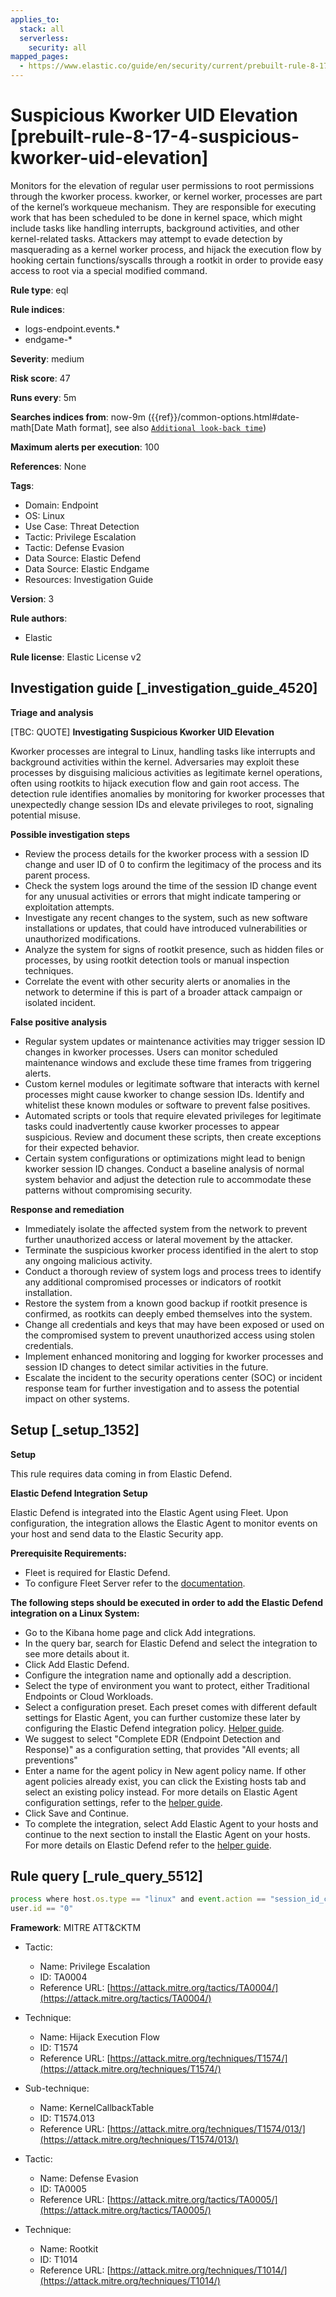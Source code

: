 ```yaml
---
applies_to:
  stack: all
  serverless:
    security: all
mapped_pages:
  - https://www.elastic.co/guide/en/security/current/prebuilt-rule-8-17-4-suspicious-kworker-uid-elevation.html
---
```


# Suspicious Kworker UID Elevation [prebuilt-rule-8-17-4-suspicious-kworker-uid-elevation]

Monitors for the elevation of regular user permissions to root permissions through the kworker process. kworker, or kernel worker, processes are part of the kernel’s workqueue mechanism. They are responsible for executing work that has been scheduled to be done in kernel space, which might include tasks like handling interrupts, background activities, and other kernel-related tasks. Attackers may attempt to evade detection by masquerading as a kernel worker process, and hijack the execution flow by hooking certain functions/syscalls through a rootkit in order to provide easy access to root via a special modified command.

**Rule type**: eql

**Rule indices**:

* logs-endpoint.events.*
* endgame-*

**Severity**: medium

**Risk score**: 47

**Runs every**: 5m

**Searches indices from**: now-9m ({{ref}}/common-options.html#date-math[Date Math format], see also [`Additional look-back time`](docs-content://solutions/security/detect-and-alert/create-detection-rule.md#rule-schedule))

**Maximum alerts per execution**: 100

**References**: None

**Tags**:

* Domain: Endpoint
* OS: Linux
* Use Case: Threat Detection
* Tactic: Privilege Escalation
* Tactic: Defense Evasion
* Data Source: Elastic Defend
* Data Source: Elastic Endgame
* Resources: Investigation Guide

**Version**: 3

**Rule authors**:

* Elastic

**Rule license**: Elastic License v2

## Investigation guide [_investigation_guide_4520]

**Triage and analysis**

[TBC: QUOTE]
**Investigating Suspicious Kworker UID Elevation**

Kworker processes are integral to Linux, handling tasks like interrupts and background activities within the kernel. Adversaries may exploit these processes by disguising malicious activities as legitimate kernel operations, often using rootkits to hijack execution flow and gain root access. The detection rule identifies anomalies by monitoring for kworker processes that unexpectedly change session IDs and elevate privileges to root, signaling potential misuse.

**Possible investigation steps**

* Review the process details for the kworker process with a session ID change and user ID of 0 to confirm the legitimacy of the process and its parent process.
* Check the system logs around the time of the session ID change event for any unusual activities or errors that might indicate tampering or exploitation attempts.
* Investigate any recent changes to the system, such as new software installations or updates, that could have introduced vulnerabilities or unauthorized modifications.
* Analyze the system for signs of rootkit presence, such as hidden files or processes, by using rootkit detection tools or manual inspection techniques.
* Correlate the event with other security alerts or anomalies in the network to determine if this is part of a broader attack campaign or isolated incident.

**False positive analysis**

* Regular system updates or maintenance activities may trigger session ID changes in kworker processes. Users can monitor scheduled maintenance windows and exclude these time frames from triggering alerts.
* Custom kernel modules or legitimate software that interacts with kernel processes might cause kworker to change session IDs. Identify and whitelist these known modules or software to prevent false positives.
* Automated scripts or tools that require elevated privileges for legitimate tasks could inadvertently cause kworker processes to appear suspicious. Review and document these scripts, then create exceptions for their expected behavior.
* Certain system configurations or optimizations might lead to benign kworker session ID changes. Conduct a baseline analysis of normal system behavior and adjust the detection rule to accommodate these patterns without compromising security.

**Response and remediation**

* Immediately isolate the affected system from the network to prevent further unauthorized access or lateral movement by the attacker.
* Terminate the suspicious kworker process identified in the alert to stop any ongoing malicious activity.
* Conduct a thorough review of system logs and process trees to identify any additional compromised processes or indicators of rootkit installation.
* Restore the system from a known good backup if rootkit presence is confirmed, as rootkits can deeply embed themselves into the system.
* Change all credentials and keys that may have been exposed or used on the compromised system to prevent unauthorized access using stolen credentials.
* Implement enhanced monitoring and logging for kworker processes and session ID changes to detect similar activities in the future.
* Escalate the incident to the security operations center (SOC) or incident response team for further investigation and to assess the potential impact on other systems.


## Setup [_setup_1352]

**Setup**

This rule requires data coming in from Elastic Defend.

**Elastic Defend Integration Setup**

Elastic Defend is integrated into the Elastic Agent using Fleet. Upon configuration, the integration allows the Elastic Agent to monitor events on your host and send data to the Elastic Security app.

**Prerequisite Requirements:**

* Fleet is required for Elastic Defend.
* To configure Fleet Server refer to the [documentation](docs-content://reference/ingestion-tools/fleet/fleet-server.md).

**The following steps should be executed in order to add the Elastic Defend integration on a Linux System:**

* Go to the Kibana home page and click Add integrations.
* In the query bar, search for Elastic Defend and select the integration to see more details about it.
* Click Add Elastic Defend.
* Configure the integration name and optionally add a description.
* Select the type of environment you want to protect, either Traditional Endpoints or Cloud Workloads.
* Select a configuration preset. Each preset comes with different default settings for Elastic Agent, you can further customize these later by configuring the Elastic Defend integration policy. [Helper guide](docs-content://solutions/security/configure-elastic-defend/configure-an-integration-policy-for-elastic-defend.md).
* We suggest to select "Complete EDR (Endpoint Detection and Response)" as a configuration setting, that provides "All events; all preventions"
* Enter a name for the agent policy in New agent policy name. If other agent policies already exist, you can click the Existing hosts tab and select an existing policy instead. For more details on Elastic Agent configuration settings, refer to the [helper guide](docs-content://reference/ingestion-tools/fleet/agent-policy.md).
* Click Save and Continue.
* To complete the integration, select Add Elastic Agent to your hosts and continue to the next section to install the Elastic Agent on your hosts. For more details on Elastic Defend refer to the [helper guide](docs-content://solutions/security/configure-elastic-defend/install-elastic-defend.md).


## Rule query [_rule_query_5512]

```js
process where host.os.type == "linux" and event.action == "session_id_change" and process.name : "kworker*" and
user.id == "0"
```

**Framework**: MITRE ATT&CKTM

* Tactic:

    * Name: Privilege Escalation
    * ID: TA0004
    * Reference URL: [https://attack.mitre.org/tactics/TA0004/](https://attack.mitre.org/tactics/TA0004/)

* Technique:

    * Name: Hijack Execution Flow
    * ID: T1574
    * Reference URL: [https://attack.mitre.org/techniques/T1574/](https://attack.mitre.org/techniques/T1574/)

* Sub-technique:

    * Name: KernelCallbackTable
    * ID: T1574.013
    * Reference URL: [https://attack.mitre.org/techniques/T1574/013/](https://attack.mitre.org/techniques/T1574/013/)

* Tactic:

    * Name: Defense Evasion
    * ID: TA0005
    * Reference URL: [https://attack.mitre.org/tactics/TA0005/](https://attack.mitre.org/tactics/TA0005/)

* Technique:

    * Name: Rootkit
    * ID: T1014
    * Reference URL: [https://attack.mitre.org/techniques/T1014/](https://attack.mitre.org/techniques/T1014/)



